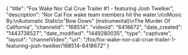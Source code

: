 {
    "title": "Fox Wake Nor Cal Crue Trailer #1 - featuring Josh Twelker",
    "description": "Nor Cal Fox wake team members hit the water.\n\nMusic By:\nAutomatic Static\n\"Bow Down\" (instrumental)\nThe Murder Of California",
    "channelid": "168514",
    "videoid": "6418672",
    "date_created": "1443738527",
    "date_modified": "1449280035",
    "type": "captivate",
    "layout": "channelVideo",
    "url": "\/fox\/fox-wake-nor-cal-crue-trailer-1-featuring-josh-twelker\/168514-6418672"
}